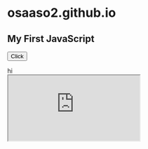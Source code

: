 # osaaso2.github.io
<html>
 <head>
 </head>
<body>

<h2>My First JavaScript</h2>

<button type="button"> Click</button>

<div id="demo">hi</div>

</body>
</html>
<iframe src="https://sohrabia.github.io"></iframe>

